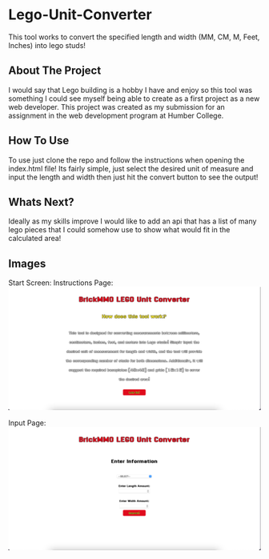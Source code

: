 # Lego-Unit-Converter
This tool works to convert the specified length and width (MM, CM, M, Feet, Inches) into lego studs! 

## About The Project
I would say that Lego building is a hobby I have and enjoy so this tool was something I could see myself being able to create as a first project as a new web developer. This project was created as my submission for an assignment in the web development program at Humber College. 

## How To Use
To use just clone the repo and follow the instructions when opening the index.html file! Its fairly simple, just select the desired unit of measure and input the length and width then just hit the convert button to see the output!

## Whats Next?
Ideally as my skills improve I would like to add an api that has a list of many lego pieces that I could somehow use to show what would fit in the calculated area!

## Images

Start Screen:
Instructions Page:
![Lego Unit Converter Instructions Page](/images/instructions.png "Lego Unit Converter Instructions Page")

Input Page:
![Lego Unit Converter Input Page](/images/input.png "Lego Unit Converter Input Page")
